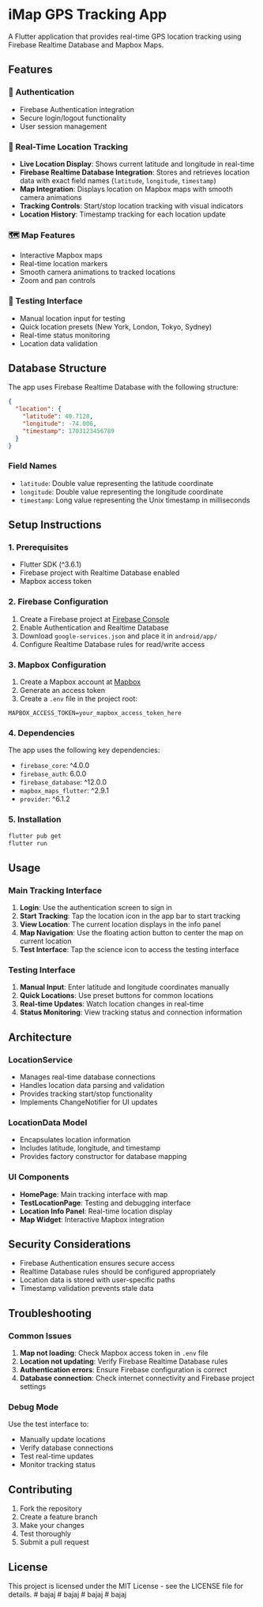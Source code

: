 # iMap GPS Tracking App

A Flutter application that provides real-time GPS location tracking using Firebase Realtime Database and Mapbox Maps.

## Features

### 🔐 Authentication

- Firebase Authentication integration
- Secure login/logout functionality
- User session management

### 📍 Real-Time Location Tracking

- **Live Location Display**: Shows current latitude and longitude in real-time
- **Firebase Realtime Database Integration**: Stores and retrieves location data with exact field names (`latitude`, `longitude`, `timestamp`)
- **Map Integration**: Displays location on Mapbox maps with smooth camera animations
- **Tracking Controls**: Start/stop location tracking with visual indicators
- **Location History**: Timestamp tracking for each location update

### 🗺️ Map Features

- Interactive Mapbox maps
- Real-time location markers
- Smooth camera animations to tracked locations
- Zoom and pan controls

### 🧪 Testing Interface

- Manual location input for testing
- Quick location presets (New York, London, Tokyo, Sydney)
- Real-time status monitoring
- Location data validation

## Database Structure

The app uses Firebase Realtime Database with the following structure:

```json
{
  "location": {
    "latitude": 40.7128,
    "longitude": -74.006,
    "timestamp": 1703123456789
  }
}
```

### Field Names

- `latitude`: Double value representing the latitude coordinate
- `longitude`: Double value representing the longitude coordinate
- `timestamp`: Long value representing the Unix timestamp in milliseconds

## Setup Instructions

### 1. Prerequisites

- Flutter SDK (^3.6.1)
- Firebase project with Realtime Database enabled
- Mapbox access token

### 2. Firebase Configuration

1. Create a Firebase project at [Firebase Console](https://console.firebase.google.com/)
2. Enable Authentication and Realtime Database
3. Download `google-services.json` and place it in `android/app/`
4. Configure Realtime Database rules for read/write access

### 3. Mapbox Configuration

1. Create a Mapbox account at [Mapbox](https://www.mapbox.com/)
2. Generate an access token
3. Create a `.env` file in the project root:

```
MAPBOX_ACCESS_TOKEN=your_mapbox_access_token_here
```

### 4. Dependencies

The app uses the following key dependencies:

- `firebase_core`: ^4.0.0
- `firebase_auth`: 6.0.0
- `firebase_database`: ^12.0.0
- `mapbox_maps_flutter`: ^2.9.1
- `provider`: ^6.1.2

### 5. Installation

```bash
flutter pub get
flutter run
```

## Usage

### Main Tracking Interface

1. **Login**: Use the authentication screen to sign in
2. **Start Tracking**: Tap the location icon in the app bar to start tracking
3. **View Location**: The current location displays in the info panel
4. **Map Navigation**: Use the floating action button to center the map on current location
5. **Test Interface**: Tap the science icon to access the testing interface

### Testing Interface

1. **Manual Input**: Enter latitude and longitude coordinates manually
2. **Quick Locations**: Use preset buttons for common locations
3. **Real-time Updates**: Watch location changes in real-time
4. **Status Monitoring**: View tracking status and connection information

## Architecture

### LocationService

- Manages real-time database connections
- Handles location data parsing and validation
- Provides tracking start/stop functionality
- Implements ChangeNotifier for UI updates

### LocationData Model

- Encapsulates location information
- Includes latitude, longitude, and timestamp
- Provides factory constructor for database mapping

### UI Components

- **HomePage**: Main tracking interface with map
- **TestLocationPage**: Testing and debugging interface
- **Location Info Panel**: Real-time location display
- **Map Widget**: Interactive Mapbox integration

## Security Considerations

- Firebase Authentication ensures secure access
- Realtime Database rules should be configured appropriately
- Location data is stored with user-specific paths
- Timestamp validation prevents stale data

## Troubleshooting

### Common Issues

1. **Map not loading**: Check Mapbox access token in `.env` file
2. **Location not updating**: Verify Firebase Realtime Database rules
3. **Authentication errors**: Ensure Firebase configuration is correct
4. **Database connection**: Check internet connectivity and Firebase project settings

### Debug Mode

Use the test interface to:

- Manually update locations
- Verify database connections
- Test real-time updates
- Monitor tracking status

## Contributing

1. Fork the repository
2. Create a feature branch
3. Make your changes
4. Test thoroughly
5. Submit a pull request

## License

This project is licensed under the MIT License - see the LICENSE file for details.
#   b a j a j  
 #   b a j a j  
 #   b a j a j  
 #   b a j a j  
 